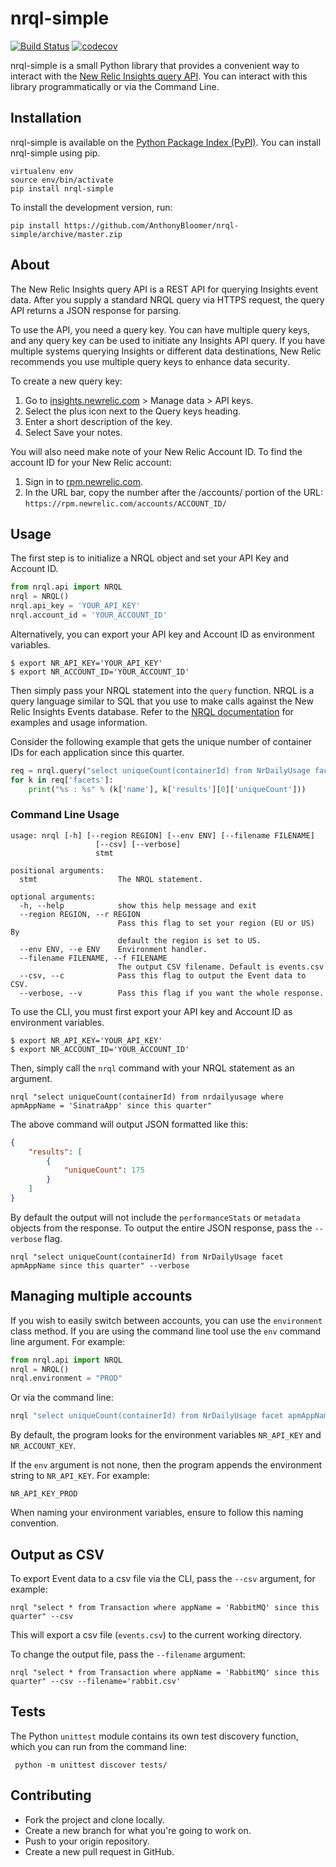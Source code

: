 # nrql-simple

[![Build Status](https://travis-ci.org/AnthonyBloomer/nrql-simple.svg?branch=master)](https://travis-ci.org/AnthonyBloomer/nrql-simple)
[![codecov](https://codecov.io/gh/AnthonyBloomer/nrql-simple/branch/master/graph/badge.svg)](https://codecov.io/gh/AnthonyBloomer/nrql-simple)

nrql-simple is a small Python library that provides a convenient way to interact with the [New Relic Insights query API](https://docs.newrelic.com/docs/insights/insights-api/get-data/query-insights-event-data-api). You can interact with this library programmatically or via the Command Line.

## Installation


nrql-simple is available on the [Python Package Index (PyPI)](https://pypi.org/project/nrql-simple/). You can install nrql-simple using pip.

```
virtualenv env
source env/bin/activate
pip install nrql-simple
```

To install the development version, run:

```
pip install https://github.com/AnthonyBloomer/nrql-simple/archive/master.zip
```

## About

The New Relic Insights query API is a REST API for querying Insights event data. After you supply a standard NRQL query via HTTPS request, the query API returns a JSON response for parsing.

To use the API, you need a query key. You can have multiple query keys, and any query key can be used to initiate any Insights API query. If you have multiple systems querying Insights or different data destinations, New Relic recommends you use multiple query keys to enhance data security.

To create a new query key:

1. Go to [insights.newrelic.com](https://insights.newrelic.com) > Manage data > API keys.
2. Select the plus icon next to the Query keys heading.
3. Enter a short description of the key.
4. Select Save your notes.

You will also need make note of your New Relic Account ID. To find the account ID for your New Relic account:

1. Sign in to [rpm.newrelic.com](https://rpm.newrelic.com).
2. In the URL bar, copy the number after the /accounts/ portion of the URL: `https://rpm.newrelic.com/accounts/ACCOUNT_ID/`

## Usage

The first step is to initialize a NRQL object and set your API Key and Account ID.

``` python
from nrql.api import NRQL
nrql = NRQL()
nrql.api_key = 'YOUR_API_KEY'
nrql.account_id = 'YOUR_ACCOUNT_ID'
```

Alternatively, you can export your API key and Account ID as environment variables.

```
$ export NR_API_KEY='YOUR_API_KEY'
$ export NR_ACCOUNT_ID='YOUR_ACCOUNT_ID'
```

Then simply pass your NRQL statement into the `query` function. NRQL is a query language similar to SQL that you use to make calls against the New Relic Insights Events database. Refer to the [NRQL documentation](https://docs.newrelic.com/docs/insights/nrql-new-relic-query-language/nrql-resources/nrql-syntax-components-functions) for examples and usage information.

Consider the following example that gets the unique number of container IDs for each application since this quarter.

``` python
req = nrql.query("select uniqueCount(containerId) from NrDailyUsage facet apmAppName since this quarter")
for k in req['facets']:
    print("%s : %s" % (k['name'], k['results'][0]['uniqueCount']))
```

### Command Line Usage

```
usage: nrql [-h] [--region REGION] [--env ENV] [--filename FILENAME]
                   [--csv] [--verbose]
                   stmt

positional arguments:
  stmt                  The NRQL statement.

optional arguments:
  -h, --help            show this help message and exit
  --region REGION, --r REGION
                        Pass this flag to set your region (EU or US) By
                        default the region is set to US.
  --env ENV, --e ENV    Environment handler.
  --filename FILENAME, --f FILENAME
                        The output CSV filename. Default is events.csv
  --csv, --c            Pass this flag to output the Event data to CSV.
  --verbose, --v        Pass this flag if you want the whole response.
```

To use the CLI, you must first export your API key and Account ID as environment variables. 


```
$ export NR_API_KEY='YOUR_API_KEY'
$ export NR_ACCOUNT_ID='YOUR_ACCOUNT_ID'
```


Then, simply call the `nrql` command with your NRQL statement as an argument.

```
nrql "select uniqueCount(containerId) from nrdailyusage where apmAppName = 'SinatraApp' since this quarter"
```

The above command will output JSON formatted like this:

``` json
{
    "results": [
        {
            "uniqueCount": 175
        }
    ]
}
```

By default the output will not include the `performanceStats` or `metadata` objects from the response. 
To output the entire JSON response, pass the `--verbose` flag.

```
nrql "select uniqueCount(containerId) from NrDailyUsage facet apmAppName since this quarter" --verbose
```

## Managing multiple accounts

If you wish to easily switch between accounts, you can use the `environment` class method.
If you are using the command line tool use the `env` command line argument. For example:

```python
from nrql.api import NRQL
nrql = NRQL()
nrql.environment = "PROD"
```

Or via the command line:

``` bash
nrql "select uniqueCount(containerId) from NrDailyUsage facet apmAppName since this quarter" --env='PROD'
```

By default, the program looks for the environment variables `NR_API_KEY` and `NR_ACCOUNT_KEY`. 

If the `env` argument is not none, then the program appends the environment string to `NR_API_KEY`. For example:

```
NR_API_KEY_PROD
```

When naming your environment variables, ensure to follow this naming convention.

## Output as CSV

To export Event data to a csv file via the CLI, pass the `--csv` argument, for example:

```
nrql "select * from Transaction where appName = 'RabbitMQ' since this quarter" --csv 
```

This will export a csv file (`events.csv`) to the current working directory.

To change the output file, pass the `--filename` argument:

```
nrql "select * from Transaction where appName = 'RabbitMQ' since this quarter" --csv --filename='rabbit.csv'
```


## Tests

The Python `unittest` module contains its own test discovery function, which you can run from the command line:

```
 python -m unittest discover tests/
```


## Contributing

- Fork the project and clone locally.
- Create a new branch for what you're going to work on.
- Push to your origin repository.
- Create a new pull request in GitHub.

